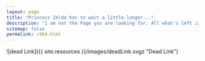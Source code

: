 ```yaml
---
layout: page
title: "Princess Zelda has to wait a little longer..."
description: "I am not the Page you are looking for. All what's left is that bloody dead Link."
sitemap: false
permalink: /404.html
---  
```


![dead Link]({{ site.resources }}/images/deadLink.svgz "Dead Link")